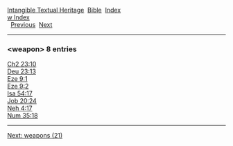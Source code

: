 [Intangible Textual Heritage](../../index)  [Bible](../index) 
[Index](index)   
[w Index](_w_)  
  [Previous](c12313)  [Next](c12315) 

------------------------------------------------------------------------

### &lt;weapon&gt; 8 entries

[Ch2 23:10](../kjv/ch2023.htm#010)  
[Deu 23:13](../kjv/deu023.htm#013)  
[Eze 9:1](../kjv/eze009.htm#001)  
[Eze 9:2](../kjv/eze009.htm#002)  
[Isa 54:17](../kjv/isa054.htm#017)  
[Job 20:24](../kjv/job020.htm#024)  
[Neh 4:17](../kjv/neh004.htm#017)  
[Num 35:18](../kjv/num035.htm#018)  

------------------------------------------------------------------------

[Next: weapons (21)](c12315)
